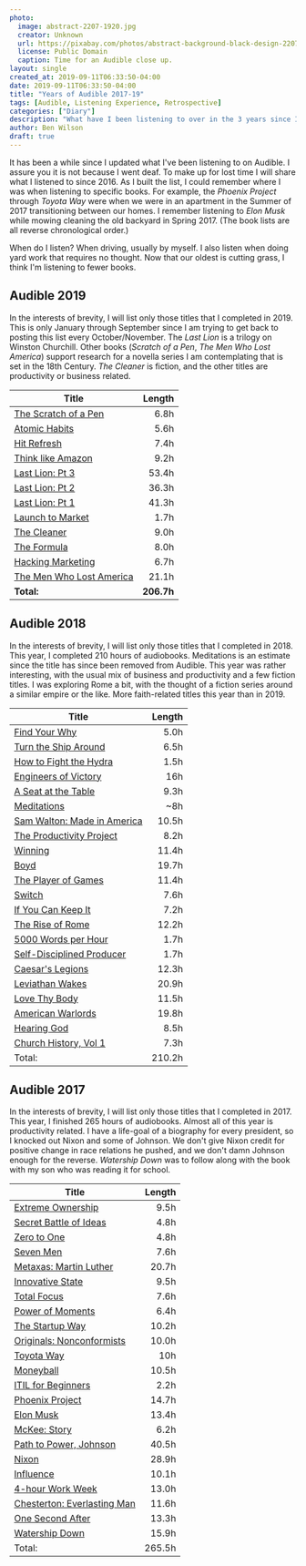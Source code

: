 ```yaml
---
photo:
  image: abstract-2207-1920.jpg
  creator: Unknown
  url: https://pixabay.com/photos/abstract-background-black-design-2207/
  license: Public Domain
  caption: Time for an Audible close up.
layout: single
created_at: 2019-09-11T06:33:50-04:00
date: 2019-09-11T06:33:50-04:00
title: "Years of Audible 2017-19"
tags: [Audible, Listening Experience, Retrospective]
categories: ["Diary"]
description: "What have I been listening to over in the 3 years since I last shared my audiobook list?"
author: Ben Wilson
draft: true
---
```


It has been a while since I updated what I've been listening to on Audible. I assure you it is not because I went deaf. To make up for lost time I will share what I listened to since 2016. As I built the list, I could remember where I was when listening to specific books. For example, the _Phoenix Project_ through _Toyota Way_ were when we were in an apartment in the Summer of 2017 transitioning between our homes. I remember listening to _Elon Musk_ while mowing cleaning the old backyard in Spring 2017. (The book lists are all reverse chronological order.)

When do I listen? When driving, usually by myself. I also listen when doing yard work that requires no thought. Now that our oldest is cutting grass, I think I'm listening to fewer books.

<!--more-->

## Audible 2019

In the interests of brevity, I will list only those titles that I completed in 2019. This is only January through September since I am trying to get back to posting this list every October/November. The _Last Lion_ is a trilogy on Winston Churchill. Other books (_Scratch of a Pen_, _The Men Who Lost America_) support research for a novella series I am contemplating that is set in the 18th Century. _The Cleaner_ is fiction, and the other titles are productivity or business related.

| Title | Length |
| ---   | ------:|
| [The Scratch of a Pen](https://www.audible.com/pd/The-Scratch-of-a-Pen-Audiobook/B002V8MB8S) | 6.8h |
| [Atomic Habits](https://www.audible.com/pd/Atomic-Habits-Audiobook/1524779261)   | 5.6h |
| [Hit Refresh](https://www.audible.com/pd/Hit-Refresh-Audiobook/B073ZN6HP4)   | 7.4h |
| [Think like Amazon](https://www.audible.com/pd/Think-Like-Amazon-Audiobook/1721387080)   | 9.2h |
| [Last Lion: Pt 3](https://www.audible.com/pd/The-Last-Lion-Winston-Spencer-Churchill-Volume-3-Audiobook/B009PPO61K)   | 53.4h |
| [Last Lion: Pt 2](https://www.audible.com/pd/The-Last-Lion-Winston-Spencer-Churchill-Volume-II-Alone-1932-1940-Winston-Spencer-Churchill-Volume-II-Alone-1932-1940-Audiobook/B002V5GQBO)   | 36.3h |
| [Last Lion: Pt 1](https://www.audible.com/pd/The-Last-Lion-Winston-Spencer-Churchill-Volume-I-Visions-of-Glory-1874-1932-Audiobook/B002V1C022)   | 41.3h |
| [Launch to Market](https://www.audible.com/pd/Launch-to-Market-Easy-Marketing-for-Authors-Audiobook/B01FWP8HWK)   | 1.7h |
| [The Cleaner](https://www.audible.com/pd/The-Cleaner-Audiobook/B00UZGU806)   | 9.0h |
| [The Formula](https://www.audible.com/pd/The-Formula-Audiobook/1478917768)   | 8.0h |
| [Hacking Marketing](https://www.audible.com/pd/Hacking-Marketing-Audiobook/B06X3W1XDJ)   | 6.7h |
| [The Men Who Lost America](https://www.audible.com/pd/The-Men-Who-Lost-America-British-Leadership-the-American-Revolution-and-the-Fate-of-the-Empire-Audiobook/B00GLJ3DJ4)   | 21.1h |
| **Total:**  | **206.7h** |

## Audible 2018

In the interests of brevity, I will list only those titles that I completed in 2018. This year, I completed 210 hours of audiobooks. Meditations is an estimate since the title has since been removed from Audible. This year was rather interesting, with the usual mix of business and productivity and a few fiction titles. I was exploring Rome a bit, with the thought of a fiction series around a similar empire or the like. More faith-related titles this year than in 2019.

| Title | Length |
| ---   | ------:|
| [Find Your Why](https://www.audible.com/pd/Find-Your-Why-Audiobook/B074F3SNZY)   | 5.0h |
| [Turn the Ship Around](https://www.audible.com/pd/Turn-the-Ship-Around-Audiobook/B00CQ9O36A)   | 6.5h |
| [How to Fight the Hydra](https://www.audible.com/pd/How-to-Fight-a-Hydra-Audiobook/B07HS2M778)   | 1.5h |
| [Engineers of Victory](https://www.audible.com/pd/Engineers-of-Victory-Audiobook/B00IYQTMRO)  | 16h |
| [A Seat at the Table](https://www.audible.com/pd/A-Seat-at-the-Table-Audiobook/B0767PHFYR)   | 9.3h |
| [Meditations](https://www.audible.com/pd/Meditations-Audiobook/B004IBRMZS)   | ~8h |
| [Sam Walton: Made in America](https://www.audible.com/pd/Sam-Walton-Audiobook/B078RPW8GM)   | 10.5h |
| [The Productivity Project](https://www.audible.com/pd/The-Productivity-Project-Audiobook/B018WINMJM)   | 8.2h |
| [Winning](https://www.audible.com/pd/Winning-Audiobook/B002V5D60S)   | 11.4h |
| [Boyd](https://www.audible.com/pd/Boyd-Audiobook/B01I5OKXKO)   | 19.7h |
| [The Player of Games](https://www.audible.com/pd/The-Player-of-Games-Audiobook/B004ZLBFZ4)   | 11.4h |
| [Switch](https://www.audible.com/pd/Switch-Audiobook/B0035C6SMO)   | 7.6h |
| [If You Can Keep It](https://www.audible.com/pd/If-You-Can-Keep-It-Audiobook/B01FCS7JAS)   | 7.2h |
| [The Rise of Rome](https://www.audible.com/pd/The-Rise-of-Rome-Audiobook/B078HDSHQJ)   | 12.2h |
| [5000 Words per Hour](https://www.audible.com/pd/5000-Words-Per-Hour-Audiobook/B01BPB5Q24)   | 1.7h |
| [Self-Disciplined Producer](https://www.audible.com/pd/Self-Disciplined-Producer-Develop-a-Powerful-Work-Ethic-Improve-Your-Focus-and-Produce-Better-Results-Audiobook/B07BKPN1PT) | 1.7h |
| [Caesar's Legions](https://www.audible.com/pd/Caesars-Legion-Audiobook/B002VAEU4O)   | 12.3h |
| [Leviathan Wakes](https://www.audible.com/pd/Leviathan-Wakes-Audiobook/B073H9PF2D)   | 20.9h |
| [Love Thy Body](https://www.audible.com/pd/Love-Thy-Body-Audiobook/B078NG97HN)   | 11.5h |
| [American Warlords](https://www.audible.com/pd/American-Warlords-Audiobook/B00WF8MB6G)   | 19.8h |
| [Hearing God](https://www.audible.com/pd/Hearing-God-Audiobook/B002V8MGTM)   | 8.5h |
| [Church History, Vol 1](https://www.audible.com/pd/Church-History-Volume-One-Audio-Lectures-Audiobook/B0757TK5FX)   | 7.3h |
| Total:   | 210.2h |

## Audible 2017

In the interests of brevity, I will list only those titles that I completed in 2017. This year, I finished 265 hours of audiobooks. Almost all of this year is productivity related. I have a life-goal of a biography for every president, so I knocked out Nixon and some of Johnson. We don't give Nixon credit for positive change in race relations he pushed, and we don't damn Johnson enough for the reverse. _Watership Down_ was to follow along with the book with my son who was reading it for school.

| Title | Length |
| ---   | ------:|
| [Extreme Ownership](https://www.audible.com/pd/Extreme-Ownership-Audiobook/B015TVHUA2) | 9.5h |
| [Secret Battle of Ideas](https://www.audible.com/pd/The-Secret-Battle-of-Ideas-About-God-Audiobook/B075DKVW3N)   | 4.8h |
| [Zero to One](https://www.audible.com/pd/Zero-to-One-Audiobook/B00M27LBU2)   | 4.8h |
| [Seven Men](https://www.audible.com/pd/Seven-Men-Audiobook/B00CJ0O6NG)   | 7.6h |
| [Metaxas: Martin Luther](https://www.audible.com/pd/Martin-Luther-Audiobook/B0753QSJ2J)   | 20.7h |
| [Innovative State](https://www.audible.com/pd/Innovative-State-Audiobook/B00KSD1KGW) | 9.5h |
| [Total Focus](https://www.audible.com/pd/Total-Focus-Audiobook/B071PBC4KY)   | 7.6h |
| [Power of Moments](https://www.audible.com/pd/The-Power-of-Moments-Audiobook/B074V1XGSZ)   | 6.4h |
| [The Startup Way](https://www.audible.com/pd/The-Startup-Way-Audiobook/B074G4FHRN)   | 10.2h |
| [Originals: Nonconformists](https://www.audible.com/pd/Originals-Audiobook/B01A7Q6672)   | 10.0h |
| [Toyota Way](https://www.audible.com/pd/The-Toyota-Way-to-Lean-Leadership-Audiobook/B0064SC762)   | 10h |
| [Moneyball](https://www.audible.com/pd/Moneyball-Audiobook/B005EHN61O)   | 10.5h |
| [ITIL for Beginners](https://www.audible.com/pd/ITIL-for-Beginners-Audiobook/B015QJ2S54)   | 2.2h |
| [Phoenix Project](https://www.audible.com/pd/The-Phoenix-Project-Audiobook/B00VAZZY32)   | 14.7h |
| [Elon Musk](https://www.audible.com/pd/Elon-Musk-Audiobook/B00UX8ODPM?pf_rd_p=6a5ce8e4-798e-4a64-8bc5-71dcf66d673f&pf_rd_r=MRATCBR255PF46TQ7Z7P&ref=a_lib_c4_libItem_B00UX8ODPM)  | 13.4h |
| [McKee: Story](https://www.audible.com/pd/Story-Audiobook/B002V8DKDS)   | 6.2h |
| [Path to Power, Johnson](https://www.audible.com/pd/The-Path-to-Power-Audiobook/B00GS3VI0Y)   | 40.5h |
| [Nixon](https://www.audible.com/pd/Richard-Nixon-Audiobook/B06X925HMH)   | 28.9h |
| [Influence](https://www.audible.com/pd/Influence-Audiobook/B01KWAPBHE)   | 10.1h |
| [4-hour Work Week](https://www.audible.com/pd/The-4-Hour-Workweek-Escape-9-5-Live-Anywhere-and-Join-the-New-Rich-Expanded-and-Updated-Audiobook/B0031AS3BE)   | 13.0h |
| [Chesterton: Everlasting Man](https://www.audible.com/pd/The-Everlasting-Man-Audiobook/B005OLNPKM)   | 11.6h |
| [One Second After](https://www.audible.com/pd/One-Second-After-Audiobook/B002V1O7UU)   | 13.3h |
| [Watership Down](https://www.audible.com/pd/Watership-Down-Audiobook/B003NAKQPI)   | 15.9h |
| Total:   | 265.5h |
